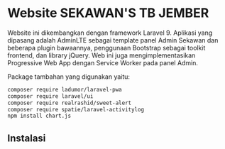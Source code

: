 # Website SEKAWAN'S TB JEMBER

Website ini dikembangkan dengan framework Laravel 9. Aplikasi yang dipasang adalah AdminLTE sebagai template panel Admin Sekawan dan beberapa plugin bawaannya, penggunaan Bootstrap sebagai toolkit frontend, dan library jQuery. Web ini juga mengimplementasikan Progressive Web App dengan Service Worker pada panel Admin.

Package tambahan yang digunakan yaitu:
```bash
composer require ladumor/laravel-pwa
composer require laravel/ui
composer require realrashid/sweet-alert
composer require spatie/laravel-activitylog
npm install chart.js
```

## Instalasi

